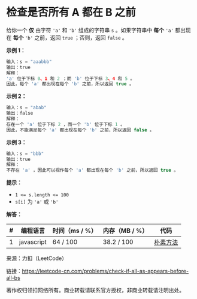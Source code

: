# 检查是否所有 A 都在 B 之前

给你一个 **仅** 由字符 `'a'` 和 `'b'` 组成的字符串 `s` 。如果字符串中 **每个** `'a'` 都出现在 **每个** `'b'` 之前，返回 `true` ；否则，返回 `false` 。

**示例 1：**

``` javascript
输入：s = "aaabbb"
输出：true
解释：
'a' 位于下标 0、1 和 2 ；而 'b' 位于下标 3、4 和 5 。
因此，每个 'a' 都出现在每个 'b' 之前，所以返回 true 。
```

**示例 2：**

``` javascript
输入：s = "abab"
输出：false
解释：
存在一个 'a' 位于下标 2 ，而一个 'b' 位于下标 1 。
因此，不能满足每个 'a' 都出现在每个 'b' 之前，所以返回 false 。
```

**示例 3：**

``` javascript
输入：s = "bbb"
输出：true
解释：
不存在 'a' ，因此可以视作每个 'a' 都出现在每个 'b' 之前，所以返回 true 。
```

**提示：**

- `1 <= s.length <= 100`
- `s[i]` 为 `'a'` 或 `'b'`

**解答：**

**#**|**编程语言**|**时间（ms / %）**|**内存（MB / %）**|**代码**
--|--|--|--|--
1|javascript|64 / 100|38.2 / 100|[朴素方法](./javascript/ac_v1.js)

来源：力扣（LeetCode）

链接：https://leetcode-cn.com/problems/check-if-all-as-appears-before-all-bs

著作权归领扣网络所有。商业转载请联系官方授权，非商业转载请注明出处。

